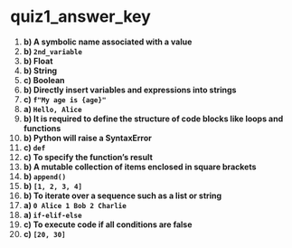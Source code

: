 # quiz1_answer_key

1. **b) A symbolic name associated with a value**  
2. **b) `2nd_variable`**  
3. **b) Float**  
4. **b) String**  
5. **c) Boolean**  
6. **b) Directly insert variables and expressions into strings**  
7. **c) `f"My age is {age}"`**  
8. **a) `Hello, Alice`**  
9. **b) It is required to define the structure of code blocks like loops and functions**  
10. **b) Python will raise a SyntaxError**  
11. **c) `def`**  
12. **c) To specify the function’s result**  
13. **b) A mutable collection of items enclosed in square brackets**  
14. **b) `append()`**  
15. **b) `[1, 2, 3, 4]`**  
16. **b) To iterate over a sequence such as a list or string**  
17. **a) `0 Alice 1 Bob 2 Charlie`**  
18. **a) `if-elif-else`**  
19. **c) To execute code if all conditions are false**  
20. **c) `[20, 30]`**
